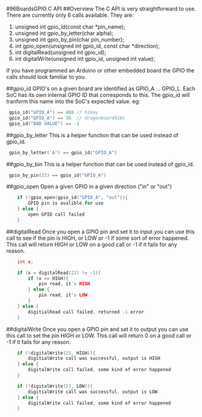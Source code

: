 #96BoardsGPIO C API
##Overview
The C API is very straightforward to use.  There are currently only 6 calls available. They are:

 1. unsigned int gpio_id(const char *pin_name);
 2. unsigned int gpio_by_letter(char alpha);
 3. unsigned int gpio_by_pin(char pin_number);
 4. int gpio_open(unsigned int gpio_id, const char *direction);
 5. int digitalRead(unsigned int gpio_id);
 6. int digitalWrite(unsigned int gpio_id, unsigned int value);

If you have programmed an Arduino or other embedded board the GPIO the calls should look familiar to you.

##gpio_id
GPIO's on a given board are identified as GPIO_A ... GPIO_L. Each SoC has its
own internal GPIO ID that corresponds to this. The gpio_id will tranform this
name into the SoC's expected value. eg:
```C
 gpio_id("GPIO_A") == 488 // hikey
 gpio_id("GPIO_A") == 36  // dragonboard410c
 gpio_id("BAD VALUE") == -1
```

##gpio_by_letter
This is a helper function that can be used instead of gpio_id.
```C
 gpio_by_letter('A') == gpio_id("GPIO_A")
```

##gpio_by_bin
This is a helper function that can be used instead of gpio_id.
```C
 gpio_by_pin(23) == gpio_id("GPIO_A")
```

##gpio_open
Open a given GPIO in a given direction ("in" or "out")
```C
    if (!gpio_open(gpio_id("GPIO_A", "out")){
        GPIO pin is avalible for use
    } else {
        open GPIO call failed
    }
```

##digitalRead
Once you open a GPIO pin and set it to input you can use this call to see if the pin is HIGH, or LOW or -1 if some sort of error happened.  This call will return HIGH or LOW on a good call or -1 if it fails for any reason.


```C
    int x;

    if (x = digitalRead(23) != -1){
        if (x == HIGH){
            pin read, it's HIGH
        } else {
            pin read, it's LOW
        }
    } else {
        digitialRead call failed, returned -1 error
    }
```


##digitalWrite
Once you open a GPIO pin and set it to output you can use this call to set the pin HIGH or LOW.  This call will return 0 on a good call or -1 if it fails for any reason.


```C
    if (!digitalWrite(23, HIGH)){
        digitialWrite call was successful, output is HIGH
    } else {
        digitalWrite call failed, some kind of error happened
    }

    if (!digitalWrite(23, LOW)){
        digitialWrite call was successful, output is LOW
    } else {
        digitalWrite call failed, some kind of error happened
    }
```
